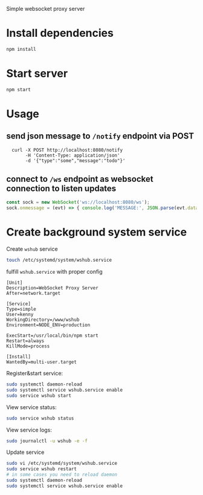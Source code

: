 Simple websocket proxy server

# Install dependencies
```sh
npm install
```

# Start server
```sh
npm start
```

# Usage

## send json message to `/notify` endpoint via POST

```
  curl -X POST http://localhost:8080/notify
       -H 'Content-Type: application/json'
       -d '{"type":"some","message":"todo"}'
```

## connect to `/ws` endpoint as websocket connection to listen updates

```javascript
const sock = new WebSocket('ws://localhost:8080/ws');
sock.onmessage = (evt) => { console.log('MESSAGE:', JSON.parse(evt.data)); }
```

# Create background system service

Create `wshub` service
```sh
touch /etc/systemd/system/wshub.service
```

fulfill `wshub.service` with proper config
```
[Unit]
Description=WebSocket Proxy Server
After=network.target

[Service]
Type=simple
User=kenny
WorkingDirectory=/www/wshub
Environment=NODE_ENV=production

ExecStart=/usr/local/bin/npm start
Restart=always
KillMode=process

[Install]
WantedBy=multi-user.target
```

Register&start service:
```sh
sudo systemctl daemon-reload
sudo systemctl service wshub.service enable
sudo service wshub start
```

View service status:
```sh
sudo service wshub status
```

View service logs:
```sh
sudo journalctl -u wshub -e -f
```

Update service
```sh
sudo vi /etc/systemd/system/wshub.service
sudo service wshub restart
# in some cases you need to reload daemon
sudo systemctl daemon-reload
sudo systemctl service wshub.service enable
```
